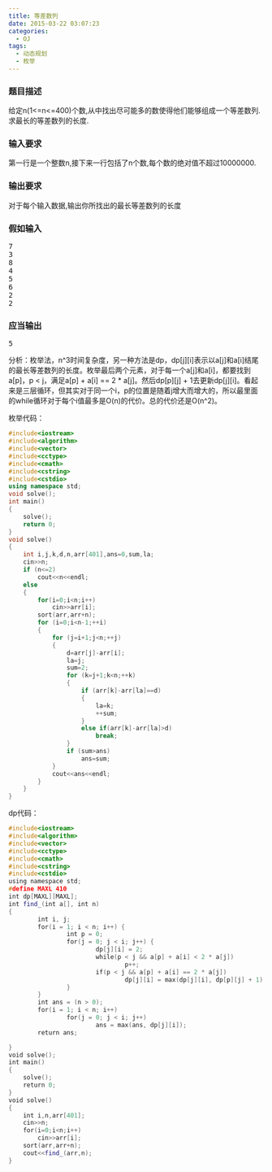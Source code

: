 ```yaml
---
title: 等差数列
date: 2015-03-22 03:07:23
categories:
  - OJ
tags:
  - 动态规划
  - 枚举
---
```


### 题目描述

给定n(1<=n<=400)个数,从中找出尽可能多的数使得他们能够组成一个等差数列.求最长的等差数列的长度.

<!-- more -->
### 输入要求

第一行是一个整数n,接下来一行包括了n个数,每个数的绝对值不超过10000000.

### 输出要求

对于每个输入数据,输出你所找出的最长等差数列的长度

### 假如输入

<pre>7
3
8
4
5
6
2
2</pre>

### 应当输出

<pre>5</pre>


分析：枚举法，n^3时间复杂度，另一种方法是dp，dp[j][i]表示以a[j]和a[i]结尾的最长等差数列的长度。枚举最后两个元素，对于每一个a[j]和a[i]，都要找到a[p]，p < j，满足a[p] + a[i] == 2 * a[j]。然后dp[p][j] + 1去更新dp[j][i]。看起来是三层循环，但其实对于同一个i，p的位置是随着j增大而增大的，所以最里面的while循环对于每个i值最多是O(n)的代价。总的代价还是O(n^2)。

枚举代码：

``` cpp
#include<iostream>
#include<algorithm>
#include<vector>
#include<cctype>
#include<cmath>
#include<cstring>
#include<cstdio>
using namespace std;
void solve();
int main()
{
	solve();
	return 0;
}
void solve()
{   
	int i,j,k,d,n,arr[401],ans=0,sum,la;
	cin>>n;
	if (n<=2)
		cout<<n<<endl;
	else
	{
		for(i=0;i<n;i++)
			cin>>arr[i];
		sort(arr,arr+n);
		for (i=0;i<n-1;++i)
		{
			for (j=i+1;j<n;++j)
			{
				d=arr[j]-arr[i];
				la=j;
				sum=2;
				for (k=j+1;k<n;++k)
				{
					if (arr[k]-arr[la]==d) 
					{
						la=k;
						++sum;
					}
					else if(arr[k]-arr[la]>d)
						break;
				}
				if (sum>ans)  
					ans=sum;
			}
			cout<<ans<<endl;
		}
	}
}
```

dp代码：

``` cpp
#include<iostream>
#include<algorithm>
#include<vector>
#include<cctype>
#include<cmath>
#include<cstring>
#include<cstdio>
using namespace std;
#define MAXL 410
int dp[MAXL][MAXL];
int find_(int a[], int n)
{        
        int i, j;
        for(i = 1; i < n; i++) {
                int p = 0;
                for(j = 0; j < i; j++) {
                        dp[j][i] = 2;
                        while(p < j && a[p] + a[i] < 2 * a[j])
                                p++;
                        if(p < j && a[p] + a[i] == 2 * a[j])
                                dp[j][i] = max(dp[j][i], dp[p][j] + 1);
                }
        }
        int ans = (n > 0);
        for(i = 1; i < n; i++)
                for(j = 0; j < i; j++)
                        ans = max(ans, dp[j][i]);
        return ans;

}
void solve();
int main()
{
    solve();
    return 0;
}
void solve()
{   
    int i,n,arr[401];
    cin>>n;
    for(i=0;i<n;i++)
        cin>>arr[i];
    sort(arr,arr+n);
    cout<<find_(arr,n);
}
```